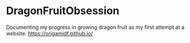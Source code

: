 # DragonFruitObsession
Documenting my progress in growing dragon fruit as my first attempt at a website.
https://origamidf.github.io/
